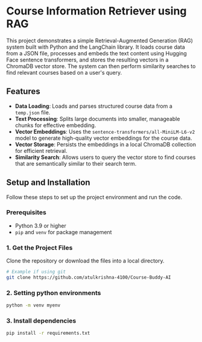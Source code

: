 # Course Information Retriever using RAG

This project demonstrates a simple Retrieval-Augmented Generation (RAG) system built with Python and the LangChain library. It loads course data from a JSON file, processes and embeds the text content using Hugging Face sentence transformers, and stores the resulting vectors in a ChromaDB vector store. The system can then perform similarity searches to find relevant courses based on a user's query.

## Features

-   **Data Loading**: Loads and parses structured course data from a `temp.json` file.
-   **Text Processing**: Splits large documents into smaller, manageable chunks for effective embedding.
-   **Vector Embeddings**: Uses the `sentence-transformers/all-MiniLM-L6-v2` model to generate high-quality vector embeddings for the course data.
-   **Vector Storage**: Persists the embeddings in a local ChromaDB collection for efficient retrieval.
-   **Similarity Search**: Allows users to query the vector store to find courses that are semantically similar to their search term.

## Setup and Installation

Follow these steps to set up the project environment and run the code.

### Prerequisites

-   Python 3.9 or higher
-   `pip` and `venv` for package management

### 1. Get the Project Files

Clone the repository or download the files into a local directory.

```bash
# Example if using git
git clone https://github.com/atulkrishna-4100/Course-Buddy-AI
```

### 2. Setting python environments
```bash
python -m venv myenv
```

### 3. Install dependencies

```bash
pip install -r requirements.txt
```